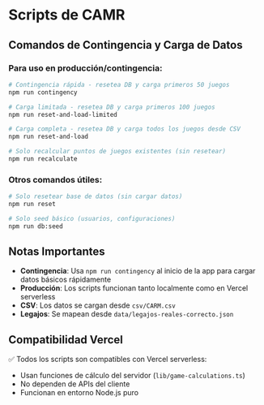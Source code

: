 # Scripts de CAMR

## Comandos de Contingencia y Carga de Datos

### Para uso en producción/contingencia:

```bash
# Contingencia rápida - resetea DB y carga primeros 50 juegos
npm run contingency

# Carga limitada - resetea DB y carga primeros 100 juegos  
npm run reset-and-load-limited

# Carga completa - resetea DB y carga todos los juegos desde CSV
npm run reset-and-load

# Solo recalcular puntos de juegos existentes (sin resetear)
npm run recalculate
```

### Otros comandos útiles:

```bash
# Solo resetear base de datos (sin cargar datos)
npm run reset

# Solo seed básico (usuarios, configuraciones)
npm run db:seed
```

## Notas Importantes

- **Contingencia**: Usa `npm run contingency` al inicio de la app para cargar datos básicos rápidamente
- **Producción**: Los scripts funcionan tanto localmente como en Vercel serverless
- **CSV**: Los datos se cargan desde `csv/CARM.csv`
- **Legajos**: Se mapean desde `data/legajos-reales-correcto.json`

## Compatibilidad Vercel

✅ Todos los scripts son compatibles con Vercel serverless:
- Usan funciones de cálculo del servidor (`lib/game-calculations.ts`)
- No dependen de APIs del cliente
- Funcionan en entorno Node.js puro